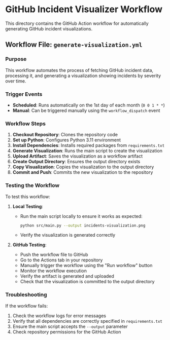 # GitHub Incident Visualizer Workflow

This directory contains the GitHub Action workflow for automatically generating GitHub incident visualizations.

## Workflow File: `generate-visualization.yml`

### Purpose

This workflow automates the process of fetching GitHub incident data, processing it, and generating a visualization showing incidents by severity over time.

### Trigger Events

- **Scheduled**: Runs automatically on the 1st day of each month (`0 0 1 * *`)
- **Manual**: Can be triggered manually using the `workflow_dispatch` event

### Workflow Steps

1. **Checkout Repository**: Clones the repository code
2. **Set up Python**: Configures Python 3.11 environment
3. **Install Dependencies**: Installs required packages from `requirements.txt`
4. **Generate Visualization**: Runs the main script to create the visualization
5. **Upload Artifact**: Saves the visualization as a workflow artifact
6. **Create Output Directory**: Ensures the output directory exists
7. **Copy Visualization**: Copies the visualization to the output directory
8. **Commit and Push**: Commits the new visualization to the repository

### Testing the Workflow

To test this workflow:

1. **Local Testing**:
   - Run the main script locally to ensure it works as expected:
     ```bash
     python src/main.py --output incidents-visualization.png
     ```
   - Verify the visualization is generated correctly

2. **GitHub Testing**:
   - Push the workflow file to GitHub
   - Go to the Actions tab in your repository
   - Manually trigger the workflow using the "Run workflow" button
   - Monitor the workflow execution
   - Verify the artifact is generated and uploaded
   - Check that the visualization is committed to the output directory

### Troubleshooting

If the workflow fails:

1. Check the workflow logs for error messages
2. Verify that all dependencies are correctly specified in `requirements.txt`
3. Ensure the main script accepts the `--output` parameter
4. Check repository permissions for the GitHub Action